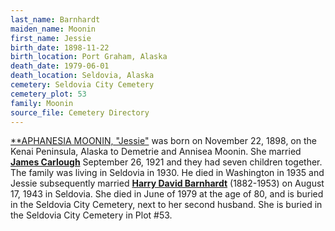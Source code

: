 ```yaml
---
last_name: Barnhardt
maiden_name: Moonin
first_name: Jessie
birth_date: 1898-11-22
birth_location: Port Graham, Alaska
death_date: 1979-06-01
death_location: Seldovia, Alaska
cemetery: Seldovia City Cemetery
cemetery_plot: 53
family: Moonin
source_file: Cemetery Directory
---
```

[**APHANESIA MOONIN, "Jessie"](../_families/Moonin_Family.md) was born on November 22, 1898, on the Kenai Peninsula, Alaska to Demetrie and Annisea Moonin. She married [**James Carlough**](./Carlough_James_Howard.md) September 26, 1921
and they had seven children together. The family was living in Seldovia
in 1930. He died in Washington in 1935 and Jessie subsequently married
[**Harry David Barnhardt**](./Barnhardt_Harry.md) (1882-1953) on August 17, 1943 in
Seldovia. She died in June of 1979 at the age of 80, and is buried in
the Seldovia City Cemetery, next to her second husband.
She is buried in the Seldovia City Cemetery in Plot #53.  


